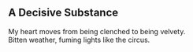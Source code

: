 A Decisive Substance
--------------------
My heart moves from being clenched to being velvety.  
Bitten weather, fuming lights like the circus.  
